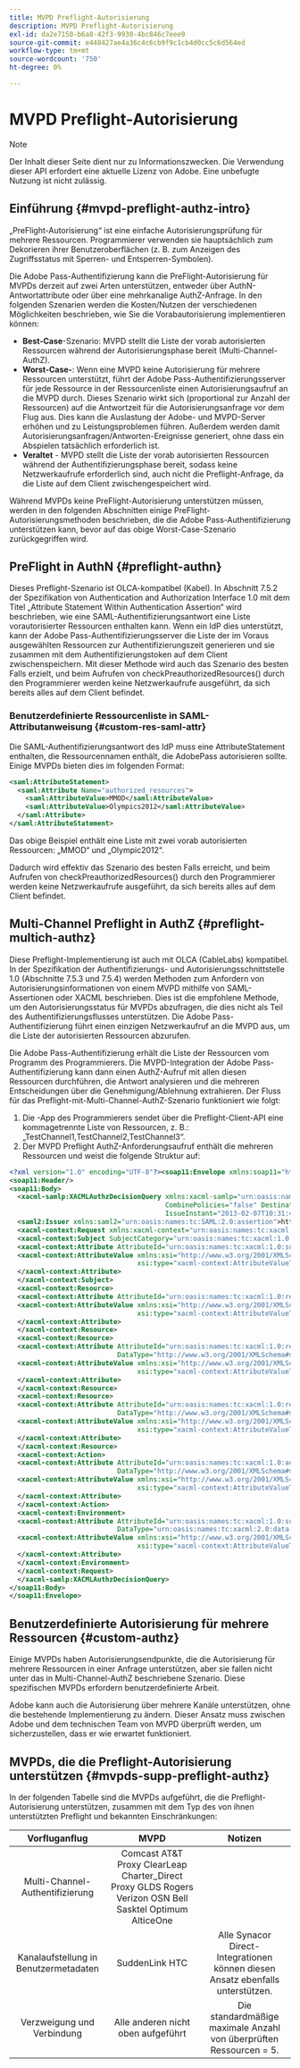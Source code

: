 ```yaml
---
title: MVPD Preflight-Autorisierung
description: MVPD Preflight-Autorisierung
exl-id: da2e7150-b6a8-42f3-9930-4bc846c7eee9
source-git-commit: e448427ae4a36c4c6cb9f9c1cb4d0cc5c6d564ed
workflow-type: tm+mt
source-wordcount: '750'
ht-degree: 0%

---
```


# MVPD Preflight-Autorisierung

>[!NOTE]
>
>Der Inhalt dieser Seite dient nur zu Informationszwecken. Die Verwendung dieser API erfordert eine aktuelle Lizenz von Adobe. Eine unbefugte Nutzung ist nicht zulässig.

## Einführung {#mvpd-preflight-authz-intro}

„PreFlight-Autorisierung“ ist eine einfache Autorisierungsprüfung für mehrere Ressourcen. Programmierer verwenden sie hauptsächlich zum Dekorieren ihrer Benutzeroberflächen (z. B. zum Anzeigen des Zugriffsstatus mit Sperren- und Entsperren-Symbolen).

Die Adobe Pass-Authentifizierung kann die PreFlight-Autorisierung für MVPDs derzeit auf zwei Arten unterstützen, entweder über AuthN-Antwortattribute oder über eine mehrkanalige AuthZ-Anfrage.  In den folgenden Szenarien werden die Kosten/Nutzen der verschiedenen Möglichkeiten beschrieben, wie Sie die Vorabautorisierung implementieren können:

* **Best-Case**-Szenario: MVPD stellt die Liste der vorab autorisierten Ressourcen während der Autorisierungsphase bereit (Multi-Channel-AuthZ).
* **Worst-Case-**: Wenn eine MVPD keine Autorisierung für mehrere Ressourcen unterstützt, führt der Adobe Pass-Authentifizierungsserver für jede Ressource in der Ressourcenliste einen Autorisierungsaufruf an die MVPD durch. Dieses Szenario wirkt sich (proportional zur Anzahl der Ressourcen) auf die Antwortzeit für die Autorisierungsanfrage vor dem Flug aus. Dies kann die Auslastung der Adobe- und MVPD-Server erhöhen und zu Leistungsproblemen führen. Außerdem werden damit Autorisierungsanfragen/Antworten-Ereignisse generiert, ohne dass ein Abspielen tatsächlich erforderlich ist.
* **Veraltet** - MVPD stellt die Liste der vorab autorisierten Ressourcen während der Authentifizierungsphase bereit, sodass keine Netzwerkaufrufe erforderlich sind, auch nicht die Preflight-Anfrage, da die Liste auf dem Client zwischengespeichert wird.

Während MVPDs keine PreFlight-Autorisierung unterstützen müssen, werden in den folgenden Abschnitten einige PreFlight-Autorisierungsmethoden beschrieben, die die Adobe Pass-Authentifizierung unterstützen kann, bevor auf das obige Worst-Case-Szenario zurückgegriffen wird.

## PreFlight in AuthN {#preflight-authn}

Dieses Preflight-Szenario ist OLCA-kompatibel (Kabel). In Abschnitt 7.5.2 der Spezifikation von Authentication and Authorization Interface 1.0 mit dem Titel „Attribute Statement Within Authentication Assertion“ wird beschrieben, wie eine SAML-Authentifizierungsantwort eine Liste vorautorisierter Ressourcen enthalten kann. Wenn ein IdP dies unterstützt, kann der Adobe Pass-Authentifizierungsserver die Liste der im Voraus ausgewählten Ressourcen zur Authentifizierungszeit generieren und sie zusammen mit dem Authentifizierungstoken auf dem Client zwischenspeichern. Mit dieser Methode wird auch das Szenario des besten Falls erzielt, und beim Aufrufen von checkPreauthorizedResources() durch den Programmierer werden keine Netzwerkaufrufe ausgeführt, da sich bereits alles auf dem Client befindet.

### Benutzerdefinierte Ressourcenliste in SAML-Attributanweisung {#custom-res-saml-attr}

Die SAML-Authentifizierungsantwort des IdP muss eine AttributeStatement enthalten, die Ressourcennamen enthält, die AdobePass autorisieren sollte.  Einige MVPDs bieten dies im folgenden Format:

```XML
<saml:AttributeStatement>
  <saml:Attribute Name="authorized_resources">
    <saml:AttributeValue>MMOD</saml:AttributeValue>
    <saml:AttributeValue>Olympics2012</saml:AttributeValue>
  </saml:Attribute>
</saml:AttributeStatement>
```

Das obige Beispiel enthält eine Liste mit zwei vorab autorisierten Ressourcen: „MMOD“ und „Olympic2012“.

Dadurch wird effektiv das Szenario des besten Falls erreicht, und beim Aufrufen von checkPreauthorizedResources() durch den Programmierer werden keine Netzwerkaufrufe ausgeführt, da sich bereits alles auf dem Client befindet.

## Multi-Channel Preflight in AuthZ {#preflight-multich-authz}

Diese Preflight-Implementierung ist auch mit OLCA (CableLabs) kompatibel.  In der Spezifikation der Authentifizierungs- und Autorisierungsschnittstelle 1.0 (Abschnitte 7.5.3 und 7.5.4) werden Methoden zum Anfordern von Autorisierungsinformationen von einem MVPD mithilfe von SAML-Assertionen oder XACML beschrieben. Dies ist die empfohlene Methode, um den Autorisierungsstatus für MVPDs abzufragen, die dies nicht als Teil des Authentifizierungsflusses unterstützen. Die Adobe Pass-Authentifizierung führt einen einzigen Netzwerkaufruf an die MVPD aus, um die Liste der autorisierten Ressourcen abzurufen.


Die Adobe Pass-Authentifizierung erhält die Liste der Ressourcen vom Programm des Programmierers. Die MVPD-Integration der Adobe Pass-Authentifizierung kann dann einen AuthZ-Aufruf mit allen diesen Ressourcen durchführen, die Antwort analysieren und die mehreren Entscheidungen über die Genehmigung/Ablehnung extrahieren.  Der Fluss für das Preflight-mit-Multi-Channel-AuthZ-Szenario funktioniert wie folgt:

1. Die -App des Programmierers sendet über die Preflight-Client-API eine kommagetrennte Liste von Ressourcen, z. B.: „TestChannel1,TestChannel2,TestChannel3“.
1. Der MVPD Preflight AuthZ-Anforderungsaufruf enthält die mehreren Ressourcen und weist die folgende Struktur auf:

```XML
<?xml version="1.0" encoding="UTF-8"?><soap11:Envelope xmlns:soap11="http://schemas.xmlsoap.org/soap/envelope/"> 
<soap11:Header/> 
<soap11:Body> 
  <xacml-samlp:XACMLAuthzDecisionQuery xmlns:xacml-samlp="urn:oasis:names:tc:xacml:2.0:profile:saml2.0:v2:schema:protocol" 
                                       CombinePolicies="false" Destination="https://login.idpexmaple.net/" ID="_3576604f382455d6495f342d9e07b69c" 
                                       IssueInstant="2013-02-07T10:31:40.333Z" Version="2.0"> 
  <saml2:Issuer xmlns:saml2="urn:oasis:names:tc:SAML:2.0:assertion">https://saml.sp.auth-staging.adobe.com/on-behalf-of/TestDistributors</saml2:Issuer> 
  <xacml-context:Request xmlns:xacml-context="urn:oasis:names:tc:xacml:2.0:context:schema:os"> 
  <xacml-context:Subject SubjectCategory="urn:oasis:names:tc:xacml:1.0:subject-category:access-subject"> 
  <xacml-context:Attribute AttributeId="urn:oasis:names:tc:xacml:1.0:subject:subject-id" DataType="http://www.w3.org/2001/XMLSchema#string"> 
  <xacml-context:AttributeValue xmlns:xsi="http://www.w3.org/2001/XMLSchema-instance" 
                                xsi:type="xacml-context:AttributeValueType">VFZTAQEAABQCe[...]</xacml-context:AttributeValue> 
  </xacml-context:Attribute> 
  </xacml-context:Subject> 
  <xacml-context:Resource> 
  <xacml-context:Attribute AttributeId="urn:oasis:names:tc:xacml:1.0:resource:resource-id" DataType="http://www.w3.org/2001/XMLSchema#string"> 
  <xacml-context:AttributeValue xmlns:xsi="http://www.w3.org/2001/XMLSchema-instance" 
                                xsi:type="xacml-context:AttributeValueType">TestChannel1</xacml-context:AttributeValue> 
  </xacml-context:Attribute> 
  </xacml-context:Resource> 
  <xacml-context:Resource> 
  <xacml-context:Attribute AttributeId="urn:oasis:names:tc:xacml:1.0:resource:resource-id" 
                           DataType="http://www.w3.org/2001/XMLSchema#string"> 
  <xacml-context:AttributeValue xmlns:xsi="http://www.w3.org/2001/XMLSchema-instance" 
                                xsi:type="xacml-context:AttributeValueType">TestChannel2</xacml-context:AttributeValue> 
  </xacml-context:Attribute> 
  </xacml-context:Resource> 
  <xacml-context:Resource> 
  <xacml-context:Attribute AttributeId="urn:oasis:names:tc:xacml:1.0:resource:resource-id" 
                           DataType="http://www.w3.org/2001/XMLSchema#string"> 
  <xacml-context:AttributeValue xmlns:xsi="http://www.w3.org/2001/XMLSchema-instance"
                                xsi:type="xacml-context:AttributeValueType">TestChannel3</xacml-context:AttributeValue> 
  </xacml-context:Attribute> 
  </xacml-context:Resource> 
  <xacml-context:Action> 
  <xacml-context:Attribute AttributeId="urn:oasis:names:tc:xacml:1.0:action:action-id" 
                           DataType="http://www.w3.org/2001/XMLSchema#string"> 
  <xacml-context:AttributeValue xmlns:xsi="http://www.w3.org/2001/XMLSchema-instance" 
                                xsi:type="xacml-context:AttributeValueType">VIEW</xacml-context:AttributeValue> 
  </xacml-context:Attribute> 
  </xacml-context:Action> 
  <xacml-context:Environment> 
  <xacml-context:Attribute AttributeId="urn:oasis:names:tc:xacml:1.0:subject:authn-locality:ip-address" 
                           DataType="urn:oasis:names:tc:xacml:2.0:data-type:ipAddress"> 
  <xacml-context:AttributeValue xmlns:xsi="http://www.w3.org/2001/XMLSchema-instance" 
                                xsi:type="xacml-context:AttributeValueType">127.0.0.1</xacml-context:AttributeValue> 
  </xacml-context:Attribute> 
  </xacml-context:Environment> 
  </xacml-context:Request> 
  </xacml-samlp:XACMLAuthzDecisionQuery> 
</soap11:Body> 
</soap11:Envelope>
```

## Benutzerdefinierte Autorisierung für mehrere Ressourcen {#custom-authz}

Einige MVPDs haben Autorisierungsendpunkte, die die Autorisierung für mehrere Ressourcen in einer Anfrage unterstützen, aber sie fallen nicht unter das in Multi-Channel-AuthZ beschriebene Szenario. Diese spezifischen MVPDs erfordern benutzerdefinierte Arbeit.

Adobe kann auch die Autorisierung über mehrere Kanäle unterstützen, ohne die bestehende Implementierung zu ändern.  Dieser Ansatz muss zwischen Adobe und dem technischen Team von MVPD überprüft werden, um sicherzustellen, dass er wie erwartet funktioniert.

## MVPDs, die die Preflight-Autorisierung unterstützen {#mvpds-supp-preflight-authz}

In der folgenden Tabelle sind die MVPDs aufgeführt, die die Preflight-Autorisierung unterstützen, zusammen mit dem Typ des von ihnen unterstützten Preflight und bekannten Einschränkungen:

| Vorfluganflug | MVPD | Notizen |
|:-------------------------------:|:--------------------------------------------------------------------------------------------------------:|:------------------------------------------------------------------:|
| Multi-Channel-Authentifizierung | Comcast AT&amp;T Proxy ClearLeap Charter_Direct Proxy GLDS Rogers Verizon OSN Bell Sasktel Optimum AlticeOne |                                                                    |
| Kanalaufstellung in Benutzermetadaten | SuddenLink HTC | Alle Synacor Direct-Integrationen können diesen Ansatz ebenfalls unterstützen. |
| Verzweigung und Verbindung | Alle anderen nicht oben aufgeführt | Die standardmäßige maximale Anzahl von überprüften Ressourcen = 5. |

